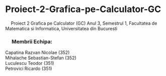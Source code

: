 # Proiect-2-Grafica-pe-Calculator-GC
&emsp; Proiect 2 Grafica pe Calculator (GC) Anul 3, Semestrul 1, Facultatea de Matematica si Informatica, Universitatea din Bucuresti

### &emsp; Membrii Echipa: <br/>
Capatina Razvan Nicolae ($352$) <br/> 
Mihalache Sebastian-Stefan ($352$) <br/>
Luculescu Teodor ($351$) <br/>
Petrovici Ricardo ($351$) <br/>

<br/>
<br/>
<br/>

